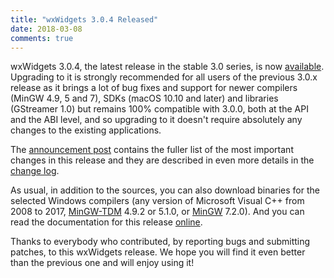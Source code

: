```yaml
---
title: "wxWidgets 3.0.4 Released"
date: 2018-03-08
comments: true
---
```


wxWidgets 3.0.4, the latest release in the stable 3.0 series, is now
[available][1]. Upgrading to it is strongly recommended for all users of the
previous 3.0.x release as it brings a lot of bug fixes and support for newer
compilers (MinGW 4.9, 5 and 7), SDKs (macOS 10.10 and later) and libraries
(GStreamer 1.0) but remains 100% compatible with 3.0.0, both at the API and
the ABI level, and so upgrading to it doesn't require absolutely any changes
to the existing applications.

The [announcement post][2] contains the fuller list of the most important
changes in this release and they are described in even more details in the
[change log][3].

<!--more-->

As usual, in addition to the sources, you can also download binaries for the
selected Windows compilers (any version of Microsoft Visual C++ from 2008 to
2017, [MinGW-TDM][4] 4.9.2 or 5.1.0, or [MinGW][6] 7.2.0). And you can read the documentation for
this release [online][5].

Thanks to everybody who contributed, by reporting bugs and submitting patches,
to this wxWidgets release. We hope you will find it even better than the
previous one and will enjoy using it!

[1]: https://github.com/wxWidgets/wxWidgets/releases/tag/v3.0.4
[2]: https://github.com/wxWidgets/wxWidgets/blob/v3.0.4/docs/publicity/announce.txt
[3]: https://github.com/wxWidgets/wxWidgets/blob/v3.0.4/docs/changes.txt#L583-L648
[4]: http://tdm-gcc.tdragon.net/
[5]: http://docs.wxwidgets.org/3.0.4/
[6]: https://sourceforge.net/projects/mingw-w64/

